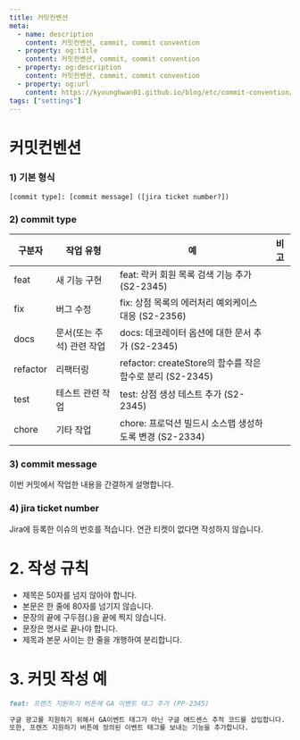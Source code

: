 ```yaml
---
title: 커밋컨벤션
meta:
  - name: description
    content: 커밋컨벤션, commit, commit convention
  - property: og:title
    content: 커밋컨벤션, commit, commit convention
  - property: og:description
    content: 커밋컨벤션, commit, commit convention
  - property: og:url
    content: https://kyounghwan01.github.io/blog/etc/commit-convention/
tags: ["settings"]
---
```


# 커밋컨벤션

### 1) 기본 형식

```
[commit type]: [commit message] ([jira ticket number?])
```

### 2) commit type

| 구분자   | 작업 유형                 | 예                                                        | 비고 |
| -------- | ------------------------- | --------------------------------------------------------- | ---- |
| feat     | 새 기능 구현              | feat: 락커 회원 목록 검색 기능 추가 (S2-2345)             |      |
| fix      | 버그 수정                 | fix: 상점 목록의 에러처리 예외케이스 대응 (S2-2356)       |      |
| docs     | 문서(또는 주석) 관련 작업 | docs: 데코레이터 옵션에 대한 문서 추가 (S2-2345)          |      |
| refactor | 리팩터링                  | refactor: createStore의 함수를 작은 함수로 분리 (S2-2345) |      |
| test     | 테스트 관련 작업          | test: 상점 생성 테스트 추가 (S2-2345)                     |      |
| chore    | 기타 작업                 | chore: 프로덕션 빌드시 소스맵 생성하도록 변경 (S2-2334)   |      |

### 3) commit message

이번 커밋에서 작업한 내용을 간결하게 설명합니다.

### 4) jira ticket number

Jira에 등록한 이슈의 번호를 적습니다.
연관 티켓이 없다면 작성하지 않습니다.

# 2. 작성 규칙

- 제목은 50자를 넘지 않아야 합니다.
- 본문은 한 줄에 80자를 넘기지 않습니다.
- 문장의 끝에 구두점(.)을 끝에 찍지 않습니다.
- 문장은 명사로 끝나야 합니다.
- 제목과 본문 사이는 한 줄을 개행하여 분리합니다.

# 3. 커밋 작성 예

```markdown
feat: 프렌즈 지원하기 버튼에 GA 이벤트 태그 추가 (PP-2345)

구글 광고를 지원하기 위해서 GA이벤트 태그가 아닌 구글 애드센스 추적 코드를 삽입합니다.
또한, 프렌즈 지원하기 버튼에 정의된 이벤트 태그를 보내는 기능을 추가합니다.
```

<TagLinks />

<Comment />
